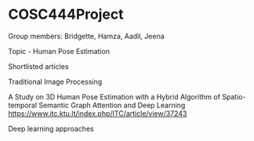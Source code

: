 # COSC444Project

Group members: Bridgette, Hamza, Aadil, Jeena

Topic - Human Pose Estimation

Shortlisted articles

Traditional Image Processing

A Study on 3D Human Pose Estimation with a Hybrid Algorithm of Spatio-temporal Semantic Graph Attention and Deep Learning
https://www.itc.ktu.lt/index.php/ITC/article/view/37243

Deep learning approaches

